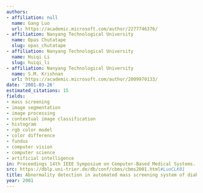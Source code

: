 ```yaml
---
authors:
- affiliation: null
  name: Gang Luo
  url: https://academic.microsoft.com/author/2277746376/
- affiliation: Nanyang Technological University
  name: Opas Chutatape
  slug: opas_chutatape
- affiliation: Nanyang Technological University
  name: Huiqi Li
  slug: huiqi_li
- affiliation: Nanyang Technological University
  name: S.M. Krishnan
  url: https://academic.microsoft.com/author/2009970133/
date: '2001-03-26'
estimated_citations: 15
fields:
- mass screening
- image segmentation
- image processing
- contextual image classification
- histogram
- rgb color model
- color difference
- fundus
- computer vision
- computer science
- artificial intelligence
in: Proceedings 14th IEEE Symposium on Computer-Based Medical Systems. CBMS 2001
src: https://dblp.uni-trier.de/db/conf/cbms/cbms2001.html#LuoCLK01
title: Abnormality detection in automated mass screening system of diabetic retinopathy
year: 2001
---
```


